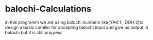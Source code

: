 # balochi-Calculations
in this programm we are using balochi numbers like(YAK:1 , DOH:2)to design a basic comiler for accepting balochi input and give us output in balochi
but it is still progress

